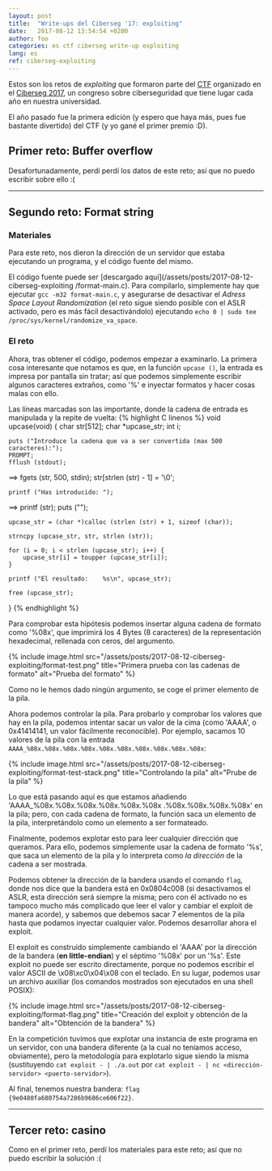 ```yaml
---
layout: post
title:  "Write-ups del Ciberseg '17: exploiting"
date:	2017-08-12 13:54:54 +0200
author: foo
categories: es ctf ciberseg write-up exploiting
lang: es
ref: ciberseg-exploiting
---
```




Estos son los retos de _exploiting_ que formaron parte del
[CTF](https://ciberseg.uah.es/ctf.html) organizado en el
[Ciberseg 2017](https://ciberseg.uah.es), un congreso sobre ciberseguridad que tiene
lugar cada año en nuestra universidad.

El año pasado fue la primera edición (y espero que haya más, pues fue bastante divertido)
del CTF (y yo gané el primer premio :D).

## Primer reto: Buffer overflow

Desafortunadamente, perdí perdí los datos de este reto; así que no puedo escribir sobre
ello :(

-----------------------------------------------------------------------------------------

## Segundo reto: Format string

### Materiales

Para este reto, nos dieron la dirección de un servidor que estaba ejecutando un programa,
y el código fuente del mismo.

El código fuente puede ser [descargado aquí](/assets/posts/2017-08-12-ciberseg-exploiting
/format-main.c). Para compilarlo, simplemente hay que ejecutar `gcc -m32 format-main.c`,
y asegurarse de desactivar el _Adress Space Layout Randomization_ (el reto sigue siendo
posible con el ASLR activado, pero es más fácil desactivándolo) ejecutando
`echo 0 | sudo tee /proc/sys/kernel/randomize_va_space`.

### El reto

Ahora, tras obtener el código, podemos empezar a examinarlo. La primera cosa interesante
que notamos es que, en la función `upcase ()`, la entrada es impresa por pantalla sin
tratar; así que podemos simplemente escribir algunos caracteres extraños, como '%' e
inyectar formatos y hacer cosas malas con ello.

Las líneas marcadas son las importante, donde la cadena de entrada es manipulada y
la repite de vuelta:
{% highlight C linenos %}
void upcase(void) {
	char str[512];
	char *upcase_str;
	int i;

	puts ("Introduce la cadena que va a ser convertida (max 500 caracteres):");
	PROMPT;
	fflush (stdout);
==>	fgets (str, 500, stdin);
	str[strlen (str) - 1] = '\0';

	printf ("Has introducido: ");
==>	printf (str);
	puts ("");

	upcase_str = (char *)calloc (strlen (str) + 1, sizeof (char));

	strncpy (upcase_str, str, strlen (str));

	for (i = 0; i < strlen (upcase_str); i++) {
		upcase_str[i] = toupper (upcase_str[i]);
	}

	printf ("El resultado:	  %s\n", upcase_str);

	free (upcase_str);
}
{% endhighlight %}


Para comprobar esta hipótesis podemos insertar alguna cadena de formato como '%08x', que
imprimirá los 4 Bytes (8 caracteres) de la representación hexadecimal, rellenada con
ceros, del argumento.

{% include image.html
	src="/assets/posts/2017-08-12-ciberseg-exploiting/format-test.png"
	title="Primera prueba con las cadenas de formato"
	alt="Prueba del formato"
%}

Como no le hemos dado ningún argumento, se coge el primer elemento de la pila.

Ahora podemos controlar la pila. Para probarlo y comprobar los valores que hay en la
pila, podemos intentar sacar un valor de la cima (como 'AAAA', o 0x41414141, un valor
fácilmente reconocible). Por ejemplo, sacamos 10 valores de la pila con la entrada
`AAAA_%08x.%08x.%08x.%08x.%08x.%08x.%08x.%08x.%08x.%08x`:

{% include image.html
	src="/assets/posts/2017-08-12-ciberseg-exploiting/format-test-stack.png"
	title="Controlando la pila"
	alt="Prube de la pila"
%}

Lo que está pasando aquí es que estamos añadiendo 'AAAA\_%08x.%08x.%08x.%08x.%08x.%08x
.%08x.%08x.%08x.%08x' en la pila; pero, con cada cadena de formato, la función saca un
elemento de la pila, interpretándolo como un elemento a ser formateado.

Finalmente, podemos explotar esto para leer cualquier dirección que queramos. Para ello,
podemos simplemente usar la cadena de formato '%s', que saca un elemento de la pila y
lo interpreta como _la dirección_ de la cadena a ser mostrada.

Podemos obtener la dirección de la bandera usando el comando `flag`, donde nos dice que
la bandera está en 0x0804c008 (si desactivamos el ASLR, esta dirección será siempre la
misma; pero con él activado no es tampoco mucho más complicado que leer el valor y
cambiar el exploit de manera acorde), y sabemos que debemos sacar 7 elementos de la
pila hasta que podamos inyectar cualquier valor. Podemos desarrollar ahora el exploit.

El exploit es construido simplemente cambiando el 'AAAA' por la dirección de la bandera
(__en little-endian__) y el séptimo '%08x' por un '%s'. Este exploit no puede ser escrito
directamente, porque no podemos escribir el valor ASCII de \x08\xc0\x04\x08 con el
teclado. En su lugar, podemos usar un archivo auxiliar (los comandos mostrados son
ejecutados en una shell POSIX):

{% include image.html
	src="/assets/posts/2017-08-12-ciberseg-exploiting/format-flag.png"
	title="Creación del exploit y obtención de la bandera"
	alt="Obtención de la bandera"
%}

En la competición tuvimos que explotar una instancia de este programa en un servidor, con
una bandera diferente (a la cual no teníamos acceso, obviamente), pero la metodología
para explotarlo sigue siendo la misma (sustituyendo `cat exploit - | ./a.out` por
`cat exploit - | nc <dirección-servidor> <puerto-servidor>`).


Al final, tenemos nuestra bandera: `flag {9e0480fa680754a7286b9686ce606f22}`.


-----------------------------------------------------------------------------------------


## Tercer reto: casino

Como en el primer reto, perdí los materiales para este reto; así que no puedo escribir
la solución :(

